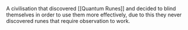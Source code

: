 A civilisation that discovered [[Quantum Runes]] and decided to blind themselves in order to use them more effectively, due to this they never discovered runes that require observation to work.